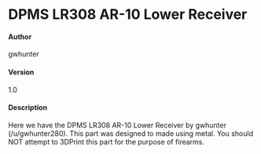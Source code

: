 # DPMS LR308 AR-10 Lower Receiver

#### Author
gwhunter

#### Version
1.0

#### Description
Here we have the DPMS LR308 AR-10 Lower Receiver by gwhunter (/u/gwhunter280). This part was designed to made using metal. You should NOT attempt to 3DPrint this part for the purpose of firearms.
